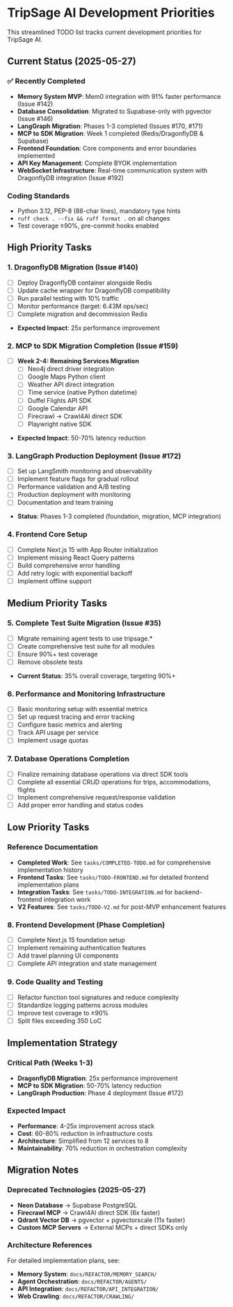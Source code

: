 # TripSage AI Development Priorities

This streamlined TODO list tracks current development priorities for TripSage AI.

## Current Status (2025-05-27)

### ✅ Recently Completed

- **Memory System MVP**: Mem0 integration with 91% faster performance (Issue #142)
- **Database Consolidation**: Migrated to Supabase-only with pgvector (Issue #146)
- **LangGraph Migration**: Phases 1-3 completed (Issues #170, #171)
- **MCP to SDK Migration**: Week 1 completed (Redis/DragonflyDB & Supabase)
- **Frontend Foundation**: Core components and error boundaries implemented
- **API Key Management**: Complete BYOK implementation
- **WebSocket Infrastructure**: Real-time communication system with DragonflyDB integration (Issue #192)

### Coding Standards

- Python 3.12, PEP-8 (88-char lines), mandatory type hints
- `ruff check . --fix && ruff format .` on all changes
- Test coverage ≥90%, pre-commit hooks enabled

## High Priority Tasks

### 1. DragonflyDB Migration (Issue #140)

- [ ] Deploy DragonflyDB container alongside Redis
- [ ] Update cache wrapper for DragonflyDB compatibility  
- [ ] Run parallel testing with 10% traffic
- [ ] Monitor performance (target: 6.43M ops/sec)
- [ ] Complete migration and decommission Redis
- **Expected Impact**: 25x performance improvement

### 2. MCP to SDK Migration Completion (Issue #159)

- [ ] **Week 2-4: Remaining Services Migration**
  - [ ] Neo4j direct driver integration
  - [ ] Google Maps Python client
  - [ ] Weather API direct integration
  - [ ] Time service (native Python datetime)
  - [ ] Duffel Flights API SDK
  - [ ] Google Calendar API
  - [ ] Firecrawl → Crawl4AI direct SDK
  - [ ] Playwright native SDK
- **Expected Impact**: 50-70% latency reduction

### 3. LangGraph Production Deployment (Issue #172)

- [ ] Set up LangSmith monitoring and observability
- [ ] Implement feature flags for gradual rollout
- [ ] Performance validation and A/B testing
- [ ] Production deployment with monitoring
- [ ] Documentation and team training
- **Status**: Phases 1-3 completed (foundation, migration, MCP integration)

### 4. Frontend Core Setup

- [ ] Complete Next.js 15 with App Router initialization
- [ ] Implement missing React Query patterns
- [ ] Build comprehensive error handling
- [ ] Add retry logic with exponential backoff
- [ ] Implement offline support

## Medium Priority Tasks

### 5. Complete Test Suite Migration (Issue #35)

- [ ] Migrate remaining agent tests to use tripsage.*
- [ ] Create comprehensive test suite for all modules
- [ ] Ensure 90%+ test coverage
- [ ] Remove obsolete tests
- **Current Status**: 35% overall coverage, targeting 90%+

### 6. Performance and Monitoring Infrastructure

- [ ] Basic monitoring setup with essential metrics
- [ ] Set up request tracing and error tracking
- [ ] Configure basic metrics and alerting
- [ ] Track API usage per service
- [ ] Implement usage quotas

### 7. Database Operations Completion

- [ ] Finalize remaining database operations via direct SDK tools
- [ ] Complete all essential CRUD operations for trips, accommodations, flights
- [ ] Implement comprehensive request/response validation
- [ ] Add proper error handling and status codes

## Low Priority Tasks

### Reference Documentation

- **Completed Work**: See `tasks/COMPLETED-TODO.md` for comprehensive implementation history
- **Frontend Tasks**: See `tasks/TODO-FRONTEND.md` for detailed frontend implementation plans
- **Integration Tasks**: See `tasks/TODO-INTEGRATION.md` for backend-frontend integration work
- **V2 Features**: See `tasks/TODO-V2.md` for post-MVP enhancement features

### 8. Frontend Development (Phase Completion)

- [ ] Complete Next.js 15 foundation setup
- [ ] Implement remaining authentication features
- [ ] Add travel planning UI components
- [ ] Complete API integration and state management

### 9. Code Quality and Testing

- [ ] Refactor function tool signatures and reduce complexity
- [ ] Standardize logging patterns across modules
- [ ] Improve test coverage to ≥90%
- [ ] Split files exceeding 350 LoC

## Implementation Strategy

### Critical Path (Weeks 1-3)

- **DragonflyDB Migration**: 25x performance improvement
- **MCP to SDK Migration**: 50-70% latency reduction
- **LangGraph Production**: Phase 4 deployment (Issue #172)

### Expected Impact

- **Performance**: 4-25x improvement across stack
- **Cost**: 60-80% reduction in infrastructure costs  
- **Architecture**: Simplified from 12 services to 8
- **Maintainability**: 70% reduction in orchestration complexity

## Migration Notes

### Deprecated Technologies (2025-05-27)

- **Neon Database** → Supabase PostgreSQL
- **Firecrawl MCP** → Crawl4AI direct SDK (6x faster)
- **Qdrant Vector DB** → pgvector + pgvectorscale (11x faster)
- **Custom MCP Servers** → External MCPs + direct SDKs only

### Architecture References

For detailed implementation plans, see:

- **Memory System**: `docs/REFACTOR/MEMORY_SEARCH/`
- **Agent Orchestration**: `docs/REFACTOR/AGENTS/`
- **API Integration**: `docs/REFACTOR/API_INTEGRATION/`
- **Web Crawling**: `docs/REFACTOR/CRAWLING/`

